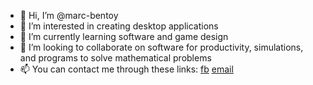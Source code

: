 - 👋 Hi, I’m @marc-bentoy
- 👀 I’m interested in creating desktop applications
- 🌱 I’m currently learning software and game design
- 💞️ I’m looking to collaborate on software for productivity, simulations, and programs to solve mathematical problems
- 📫 You can contact me through these links:
      [fb](https://www.facebook.com/strangevinz) [email](marc.bentoy@gmail.com)

<!---
marc-bentoy/marc-bentoy is a ✨ special ✨ repository because its `README.md` (this file) appears on your GitHub profile.
You can click the Preview link to take a look at your changes.
--->
